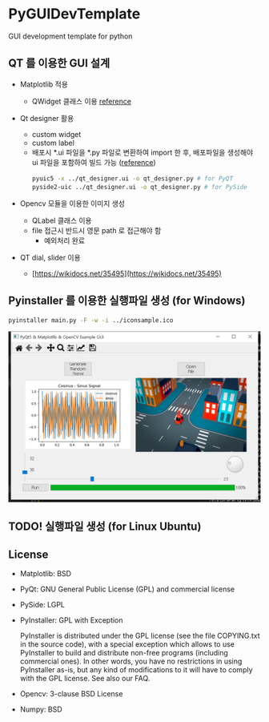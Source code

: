 # PyGUIDevTemplate
GUI development template for python

## QT 를 이용한 GUI 설계
  * Matplotlib 적용
    - QWidget 클래스 이용 [reference](https://pythonspot.com/pyqt5-matplotlib/)
  * Qt designer 활용
    - custom widget
    - custom label
    - 배포시 *.ui 파일을 *.py 파일로 변환하여 import 한 후, 배포파일을 생성해야 ui 파일을 포함하여 빌드 가능 ([reference](https://nuovoman1048.tistory.com/entry/QT-Desinger-%ED%8C%8C%EC%9D%B4%EC%8D%AC-%EC%97%B0%EB%8F%99%ED%95%98%EB%8A%94-%EB%B0%A9%EB%B2%95ui%ED%8C%8C%EC%9D%BC-%EC%97%B0%EA%B2%B0))
      ```bash
      pyuic5 -x ../qt_designer.ui -o qt_designer.py # for PyQT
      pyside2-uic ../qt_designer.ui -o qt_designer.py # for PySide
      ```

  * Opencv 모듈을 이용한 이미지 생성
    - QLabel 클래스 이용
    - file 접근시 반드시 영문 path 로 접근해야 함
      + 예외처리 완료

  * QT dial, slider 이용
    - [https://wikidocs.net/35495](https://wikidocs.net/35495)


## Pyinstaller 를 이용한 실행파일 생성 (for Windows)

```bash
pyinstaller main.py -F -w -i ../iconsample.ico
```

![demo](demo.png)

## TODO! 실행파일 생성 (for Linux Ubuntu)


## License
  * Matplotlib: BSD
  * PyQt: GNU General Public License (GPL) and commercial license
  * PySide: LGPL
  * PyInstaller: GPL with Exception
      
      PyInstaller is distributed under the GPL license (see the file COPYING.txt in the source code), with a special exception which allows to use PyInstaller to build and distribute non-free programs (including commercial ones). In other words, you have no restrictions in using PyInstaller as-is, but any kind of modifications to it will have to comply with the GPL license. See also our FAQ.
      
  * Opencv: 3-clause BSD License
  * Numpy: BSD